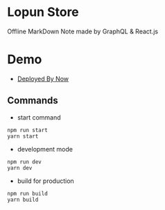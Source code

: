 # Lopun Store

Offline MarkDown Note made by GraphQL & React.js

# Demo

- [Deployed By Now](https://lopun-notes-ztekquzacb.now.sh)

## Commands

- start command

```
npm run start
yarn start
```

- development mode

```
npm run dev
yarn dev
```

- build for production

```
npm run build
yarn build
```

